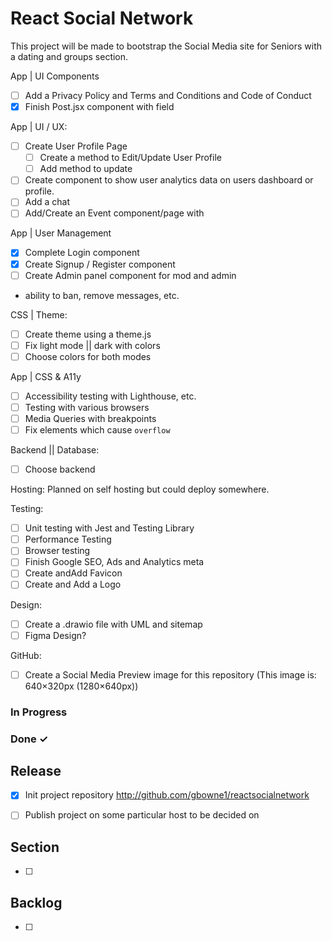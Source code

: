 # React Social Network

This project will be made to bootstrap the Social Media site for Seniors with a dating and groups section.

App | UI Components

- [ ] Add a Privacy Policy and Terms and Conditions and Code of Conduct
- [x] Finish Post.jsx component with field

App | UI / UX:

- [ ] Create User Profile Page
  - [ ] Create a method to Edit/Update User Profile
  - [ ] Add method to update
- [ ] Create component to show user analytics data on users dashboard or profile.
- [ ] Add a chat
- [ ] Add/Create an Event component/page with

App | User Management

- [x] Complete Login component
- [x] Create Signup / Register component
- [ ] Create Admin panel component for mod and admin
- ability to ban, remove messages, etc.

CSS | Theme:

- [ ] Create theme using a theme.js
- [ ] Fix light mode || dark with colors
- [ ] Choose colors for both modes

App | CSS & A11y

- [ ] Accessibility testing with Lighthouse, etc.
- [ ] Testing with various browsers
- [ ] Media Queries with breakpoints
- [ ] Fix elements which cause `overflow`

Backend || Database:

- [ ] Choose backend

Hosting:
Planned on self hosting but could deploy somewhere.

Testing:

- [ ] Unit testing with Jest and Testing Library
- [ ] Performance Testing
- [ ] Browser testing
- [ ] Finish Google SEO, Ads and Analytics meta
- [ ] Create andAdd Favicon
- [ ] Create and Add a Logo

Design:

- [ ] Create a .drawio file with UML and sitemap
- [ ] Figma Design?

GitHub:

- [ ] Create a Social Media Preview image for this repository (This image is: 640×320px (1280×640px))

### In Progress

### Done ✓

## Release

- [x] Init project repository
      <http://github.com/gbowne1/reactsocialnetwork>

- [ ] Publish project on some particular host to be decided on

## Section

- [ ]

## Backlog

- [ ]
